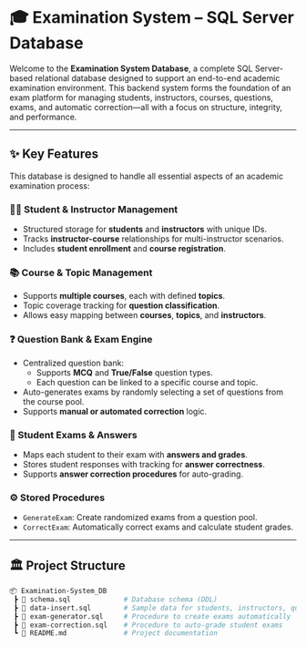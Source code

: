 # 🎓 Examination System – SQL Server Database

Welcome to the **Examination System Database**, a complete SQL Server-based relational database designed to support an end-to-end academic examination environment. This backend system forms the foundation of an exam platform for managing students, instructors, courses, questions, exams, and automatic correction—all with a focus on structure, integrity, and performance.

---

## ✨ Key Features

This database is designed to handle all essential aspects of an academic examination process:

### 👨‍🎓 Student & Instructor Management

- Structured storage for **students** and **instructors** with unique IDs.
- Tracks **instructor-course** relationships for multi-instructor scenarios.
- Includes **student enrollment** and **course registration**.

### 📚 Course & Topic Management

- Supports **multiple courses**, each with defined **topics**.
- Topic coverage tracking for **question classification**.
- Allows easy mapping between **courses**, **topics**, and **instructors**.

### ❓ Question Bank & Exam Engine

- Centralized question bank:
  - Supports **MCQ** and **True/False** question types.
  - Each question can be linked to a specific course and topic.
- Auto-generates exams by randomly selecting a set of questions from the course pool.
- Supports **manual or automated correction** logic.

### 📝 Student Exams & Answers

- Maps each student to their exam with **answers and grades**.
- Stores student responses with tracking for **answer correctness**.
- Supports **answer correction procedures** for auto-grading.

### ⚙️ Stored Procedures

- `GenerateExam`: Create randomized exams from a question pool.
- `CorrectExam`: Automatically correct exams and calculate student grades.

---

## 🏛️ Project Structure

```bash
📦 Examination-System_DB
 ┣ 📄 schema.sql             # Database schema (DDL)
 ┣ 📄 data-insert.sql        # Sample data for students, instructors, questions, etc.
 ┣ 📄 exam-generator.sql     # Procedure to create exams automatically
 ┣ 📄 exam-correction.sql    # Procedure to auto-grade student exams
 ┗ 📄 README.md              # Project documentation
